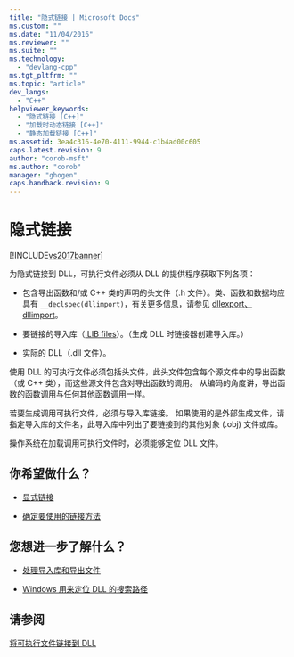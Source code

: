 ```yaml
---
title: "隐式链接 | Microsoft Docs"
ms.custom: ""
ms.date: "11/04/2016"
ms.reviewer: ""
ms.suite: ""
ms.technology: 
  - "devlang-cpp"
ms.tgt_pltfrm: ""
ms.topic: "article"
dev_langs: 
  - "C++"
helpviewer_keywords: 
  - "隐式链接 [C++]"
  - "加载时动态链接 [C++]"
  - "静态加载链接 [C++]"
ms.assetid: 3ea4c316-4e70-4111-9944-c1b4ad00c605
caps.latest.revision: 9
author: "corob-msft"
ms.author: "corob"
manager: "ghogen"
caps.handback.revision: 9
---
```

# 隐式链接
[!INCLUDE[vs2017banner](../assembler/inline/includes/vs2017banner.md)]

为隐式链接到 DLL，可执行文件必须从 DLL 的提供程序获取下列各项：  
  
-   包含导出函数和\/或 C\+\+ 类的声明的头文件（.h 文件）。类、函数和数据均应具有 `__declspec(dllimport)`，有关更多信息，请参见 [dllexport、dllimport](../cpp/dllexport-dllimport.md)。  
  
-   要链接的导入库（[.LIB files](../build/reference/dot-lib-files-as-linker-input.md)）。（生成 DLL 时链接器创建导入库。）  
  
-   实际的 DLL（.dll 文件）。  
  
 使用 DLL 的可执行文件必须包括头文件，此头文件包含每个源文件中的导出函数（或 C\+\+ 类），而这些源文件包含对导出函数的调用。  从编码的角度讲，导出函数的函数调用与任何其他函数调用一样。  
  
 若要生成调用可执行文件，必须与导入库链接。  如果使用的是外部生成文件，请指定导入库的文件名，此导入库中列出了要链接到的其他对象 \(.obj\) 文件或库。  
  
 操作系统在加载调用可执行文件时，必须能够定位 DLL 文件。  
  
## 你希望做什么？  
  
-   [显式链接](../build/linking-explicitly.md)  
  
-   [确定要使用的链接方法](../build/determining-which-linking-method-to-use.md)  
  
## 您想进一步了解什么？  
  
-   [处理导入库和导出文件](../build/reference/working-with-import-libraries-and-export-files.md)  
  
-   [Windows 用来定位 DLL 的搜索路径](../build/search-path-used-by-windows-to-locate-a-dll.md)  
  
## 请参阅  
 [将可执行文件链接到 DLL](../build/linking-an-executable-to-a-dll.md)